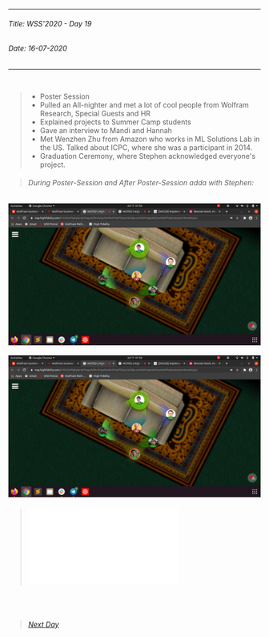 ----------
###### Title: WSS'2020 - Day 19
###### Date: 16-07-2020
----------
&nbsp;



> - Poster Session 
> - Pulled an All-nighter and met a lot of cool people from Wolfram Research, Special Guests and HR
> - Explained projects to Summer Camp students
> - Gave an interview to Mandi and Hannah
> - Met Wenzhen Zhu from Amazon who works in ML Solutions Lab in the US. Talked about ICPC, where she was a participant in 2014.
> - Graduation Ceremony, where Stephen acknowledged everyone's project.

> ###### During Poster-Session and After Poster-Session adda with Stephen:

![After Poster-Session adda with Stephen](Screenshot_from_2020-07-17_01-56-33.png)
&nbsp;
![After Poster-Session adda with Stephen](Screenshot_from_2020-07-17_01-56-33.png)

> ###### ![WSS'2020 Certificate](SwastikB.pdf)





&nbsp;
> ###### [Next Day](Day18.md)

